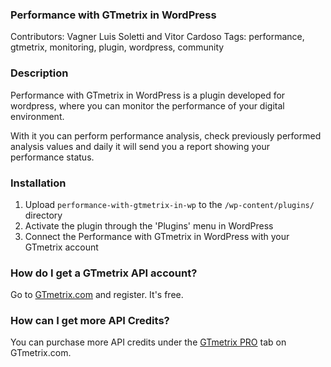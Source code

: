 ### Performance with GTmetrix in WordPress
Contributors: Vagner Luis Soletti and Vitor Cardoso
Tags: performance, gtmetrix, monitoring, plugin, wordpress, community


### Description

Performance with GTmetrix in WordPress is a plugin developed for wordpress, where you can monitor the performance of your digital environment.

With it you can perform performance analysis, check previously performed analysis values and daily it will send you a report showing your performance status.

### Installation

1. Upload `performance-with-gtmetrix-in-wp` to the `/wp-content/plugins/` directory
2. Activate the plugin through the 'Plugins' menu in WordPress
3. Connect the Performance with GTmetrix in WordPress with your GTmetrix account


### How do I get a GTmetrix API account?

Go to [GTmetrix.com](http://gtmetrix.com/) and register. It's free.

### How can I get more API Credits?

You can purchase more API credits under the [GTmetrix PRO](https://gtmetrix.com/pro/) tab on GTmetrix.com.

